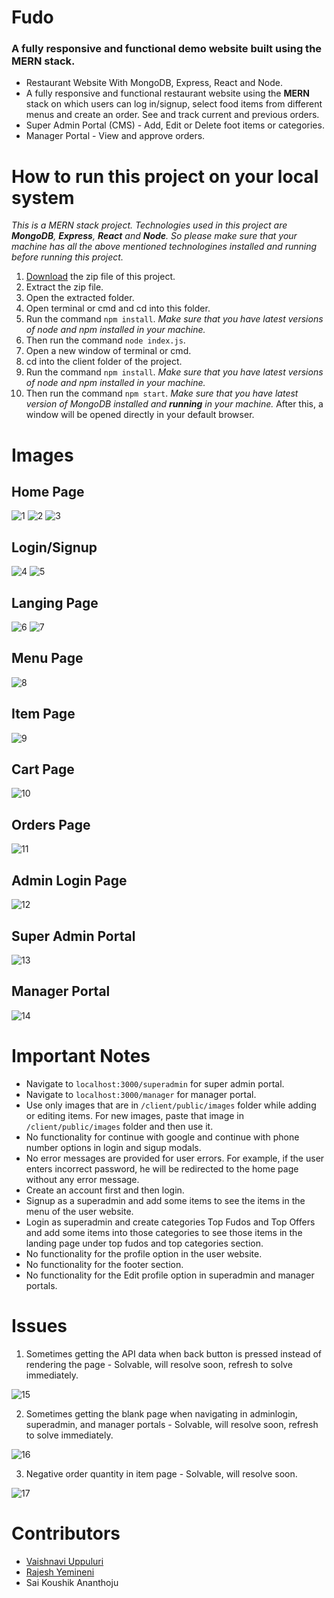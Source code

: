 # Fudo
### A fully responsive and functional demo website built using the MERN stack.

- Restaurant Website With MongoDB, Express, React and Node.
- A fully responsive and functional restaurant website using the **MERN** stack on which users can log in/signup, select food items from different menus and create an order. See and track current and previous orders.
- Super Admin Portal (CMS) - Add, Edit or Delete foot items or categories.
- Manager Portal - View and approve orders.

# How to run this project on your local system
*This is a MERN stack project. Technologies used in this project are **MongoDB**, **Express**, **React** and **Node**. So please make sure that your machine has all the above mentioned technologines installed and running before running this project.*

1. [Download](https://github.com/rajeshy45/Fudo/archive/refs/heads/main.zip) the zip file of this project.
2. Extract the zip file.
3. Open the extracted folder.
4. Open terminal or cmd and cd into this folder.
5. Run the command `npm install`. *Make sure that you have latest versions of node and npm installed in your machine.*
6. Then run the command `node index.js`.
7. Open a new window of terminal or cmd.
8. cd into the client folder of the project.
9. Run the command `npm install`. *Make sure that you have latest versions of node and npm installed in your machine.*
10. Then run the command `npm start`. *Make sure that you have latest version of MongoDB installed and **running** in your machine.* After this, a window will be opened directly in your default browser.

# Images
[1]: /images/home1.png
[2]: /images/home2.png
[3]: /images/home3.png
[4]: /images/login.png
[5]: /images/signup.png
[6]: /images/landing1.png
[7]: /images/landing2.png
[8]: /images/menu.png
[9]: /images/item.png
[10]: /images/cart.png
[11]: /images/orders.png
[12]: /images/adminlogin.png
[13]: /images/superadmin.png
[14]: /images/manager.png
[15]: /images/apidata.png
[16]: /images/blankpage.png
[17]: /images/negative-quantity.png

## Home Page
![1]
![2]
![3]
## Login/Signup
![4]
![5]
## Langing Page
![6]
![7]
## Menu Page
![8]
## Item Page
![9]
## Cart Page
![10]
## Orders Page
![11]
## Admin Login Page
![12]
## Super Admin Portal
![13]
## Manager Portal
![14]

# Important Notes
- Navigate to `localhost:3000/superadmin` for super admin portal.
- Navigate to `localhost:3000/manager` for manager portal.
- Use only images that are in `/client/public/images` folder while adding or editing items. For new images, paste that image in `/client/public/images` folder and then use it.
- No functionality for continue with google and continue with phone number options in login and sigup modals.
- No error messages are provided for user errors. For example, if the user enters incorrect password, he will be redirected to the home page without any error message.
- Create an account first and then login.
- Signup as a superadmin and add some items to see the items in the menu of the user website.
- Login as superadmin and create categories Top Fudos and Top Offers and add some items into those categories to see those items in the landing page under top fudos and top categories section.
- No functionality for the profile option in the user website.
- No functionality for the footer section.
- No functionality for the Edit profile option in superadmin and manager portals.

# Issues
1. Sometimes getting the API data when back button is pressed instead of rendering the page - Solvable, will resolve soon, refresh to solve immediately.

![15]

2. Sometimes getting the blank page when navigating in adminlogin, superadmin, and manager portals - Solvable, will resolve soon, refresh to solve immediately.

![16]

3. Negative order quantity in item page - Solvable, will resolve soon.

![17]

# Contributors
- [Vaishnavi Uppuluri](https://github.com/vyshu0001)
- [Rajesh Yemineni](https://github.com/rajeshy45)
- Sai Koushik Ananthoju
